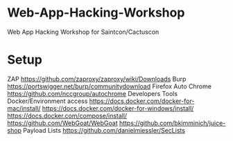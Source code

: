 # Web-App-Hacking-Workshop
Web App Hacking Workshop for Saintcon/Cactuscon



# Setup

ZAP
		https://github.com/zaproxy/zaproxy/wiki/Downloads
	Burp
		https://portswigger.net/burp/communitydownload
	Firefox
	Auto Chrome
		https://github.com/nccgroup/autochrome
	Developers Tools
	Docker/Environment access
		https://docs.docker.com/docker-for-mac/install/
https://docs.docker.com/docker-for-windows/install/
https://docs.docker.com/compose/install/
		https://github.com/WebGoat/WebGoat
		https://github.com/bkimminich/juice-shop
	Payload Lists
		https://github.com/danielmiessler/SecLists
